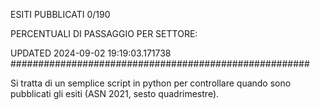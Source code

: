ESITI PUBBLICATI 0/190 

PERCENTUALI DI PASSAGGIO PER SETTORE:

UPDATED 2024-09-02 19:19:03.171738
###################################################### 

Si tratta di un semplice script in python per controllare quando sono pubblicati gli esiti (ASN 2021, sesto quadrimestre).

